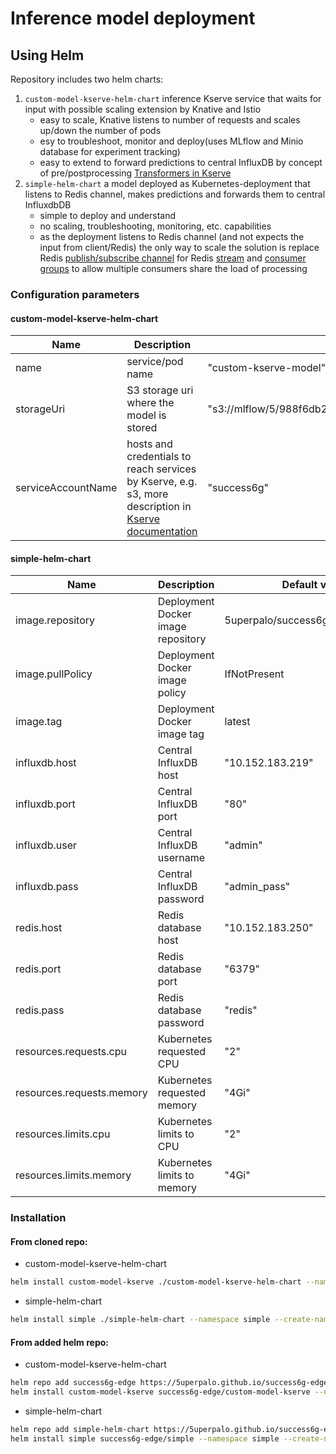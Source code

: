 # Inference model deployment

## Using Helm

Repository includes two helm charts:
1. `custom-model-kserve-helm-chart` inference Kserve service that waits for input with possible scaling extension by Knative and Istio
   * easy to scale, Knative listens to number of requests and scales up/down the number of pods
   * esy to troubleshoot, monitor and deploy(uses MLflow and Minio database for experiment tracking)
   * easy to extend to forward predictions to central InfluxDB by concept of pre/postprocessing [Transformers in Kserve](https://kserve.github.io/website/0.13/modelserving/v1beta1/transformer/collocation/)
2. `simple-helm-chart` a model deployed as Kubernetes-deployment that listens to Redis channel, makes predictions and forwards them to central InfluxdbDB
   * simple to deploy and understand
   * no scaling, troubleshooting, monitoring, etc. capabilities
   * as the deployment listens to Redis channel (and not expects the input from client/Redis) the only way to scale the solution is replace Redis [publish/subscribe channel](https://redis.io/docs/latest/develop/interact/pubsub/) for Redis [stream](https://redis.io/docs/latest/develop/data-types/streams/) and [consumer groups](https://redis.io/docs/latest/develop/data-types/streams/#consumer-groups) to allow multiple consumers share the load of processing 

### Configuration parameters

#### custom-model-kserve-helm-chart
 	
| Name               | Description                                                                                                                                                                                        | Default value                                                    |
| ------------------ | -------------------------------------------------------------------------------------------------------------------------------------------------------------------------------------------------- | ---------------------------------------------------------------- |
| name               | service/pod name                                                                                                                                                                                   | "custom-kserve-model"                                            |
| storageUri         | S3 storage uri where the model is stored                                                                                                                                                           | "s3://mlflow/5/988f6db2906641b8bcc1494c36619f9d/artifacts/model" |
| serviceAccountName | hosts and credentials to reach services by Kserve, e.g. s3, more description in [Kserve documentation](https://kserve.github.io/website/latest/modelserving/storage/s3/s3/#create-service-account) | "success6g"                                                      |

#### simple-helm-chart

| Name                      | Description                        | Default value                     |
| ------------------------- | ---------------------------------- | --------------------------------- |
| image.repository          | Deployment Docker image repository | 5uperpalo/success6g_custom_kserve |
| image.pullPolicy          | Deployment Docker image policy     | IfNotPresent                      |
| image.tag                 | Deployment Docker image tag        | latest                            |
| influxdb.host             | Central InfluxDB host              | "10.152.183.219"                  |
| influxdb.port             | Central InfluxDB port              | "80"                              |
| influxdb.user             | Central InfluxDB username          | "admin"                           |
| influxdb.pass             | Central InfluxDB password          | "admin_pass"                      |
| redis.host                | Redis database host                | "10.152.183.250"                  |
| redis.port                | Redis database port                | "6379"                            |
| redis.pass                | Redis database password            | "redis"                           |
| resources.requests.cpu    | Kubernetes requested CPU           | "2"                               |
| resources.requests.memory | Kubernetes requested memory        | "4Gi"                             |
| resources.limits.cpu      | Kubernetes limits to CPU           | "2"                               |
| resources.limits.memory   | Kubernetes limits to memory        | "4Gi"                             |

### Installation

#### From cloned repo:
* custom-model-kserve-helm-chart
```bash
helm install custom-model-kserve ./custom-model-kserve-helm-chart --namespace custom-model-kserve --create-namespace
```
* simple-helm-chart
```bash
helm install simple ./simple-helm-chart --namespace simple --create-namespace
```

#### From added helm repo:
* custom-model-kserve-helm-chart
```bash
helm repo add success6g-edge https://5uperpalo.github.io/success6g-edge/charts/
helm install custom-model-kserve success6g-edge/custom-model-kserve --namespace custom-model-kserve --create-namespace
```
* simple-helm-chart
```bash
helm repo add simple-helm-chart https://5uperpalo.github.io/success6g-edge/charts/
helm install simple success6g-edge/simple --namespace simple --create-namespace
```
